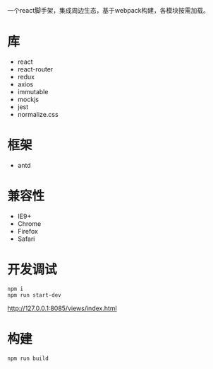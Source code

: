 一个react脚手架，集成周边生态，基于webpack构建，各模块按需加载。

# 库
- react
- react-router
- redux
- axios
- immutable
- mockjs
- jest
- normalize.css

# 框架
- antd

# 兼容性
- IE9+
- Chrome
- Firefox
- Safari

# 开发调试
```
npm i
npm run start-dev
```
http://127.0.0.1:8085/views/index.html

# 构建
```
npm run build
```